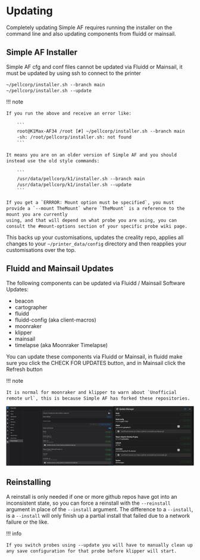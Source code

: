 # Updating

Completely updating Simple AF requires running the installer on the command line and also updating components
from fluidd or mainsail.

## Simple AF Installer

Simple AF cfg and conf files cannot be updated via Fluidd or Mainsail, it must be updated by using ssh to connect to the printer

```
~/pellcorp/installer.sh --branch main
~/pellcorp/installer.sh --update
```

!!! note

    If you run the above and receive an error like:

        ```
        root@K1Max-AF34 /root [#] ~/pellcorp/installer.sh --branch main
        -sh: /root/pellcorp/installer.sh: not found
        ```

    It means you are on an older version of Simple AF and you should instead use the old style commands:

        ```
        /usr/data/pellcorp/k1/installer.sh --branch main
        /usr/data/pellcorp/k1/installer.sh --update
        ```
    
    If you get a `ERRROR: Mount option must be specified`, you must provide a `--mount TheMount` where `TheMount` is a reference to the mount you are currently
    using, and that will depend on what probe you are using, you can consult the #mount-options section of your specific probe wiki page.

This backs up your customisations, updates the creality repo, applies all changes to your `~/printer_data/config` directory and then reapplies your customisations over the top.

## Fluidd and Mainsail Updates

The following components can be updated via Fluidd / Mainsail Software Updates:

- beacon
- cartographer
- fluidd
- fluidd-config (aka client-macros)
- moonraker
- klipper
- mainsail
- timelapse (aka Moonraker Timelapse)

You can update these components via Fluidd or Mainsail, in fluidd make sure you click the CHECK FOR UPDATES button, and in Mainsail click the Refresh button

!!! note

    It is normal for moonraker and klipper to warn about `Unofficial remote url`, this is because Simple AF has forked these repositories.

![image](assets/images/update_software.png)

## Reinstalling

A reinstall is only needed if one or more github repos have got into an inconsistent state, so you can force a reinstall with the `--reinstall` argument in place of the `--install` argument.  The difference to a `--install`, is a `--install` will only finish up a partial install that failed due to a network failure or the like.

!!! info

    If you switch probes using --update you will have to manually clean up any save configuration for that probe before klipper will start.
